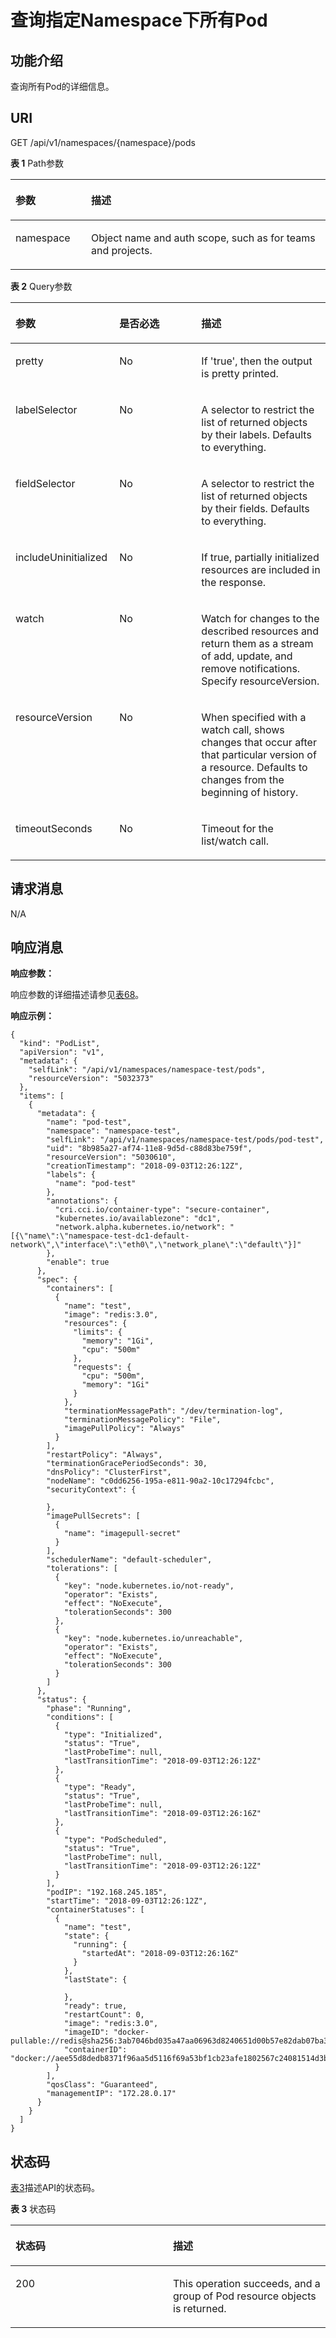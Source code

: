 # 查询指定Namespace下所有Pod<a name="cci_02_3012"></a>

## 功能介绍<a name="sa15e1880c5594fc48219b954fe0ba73f"></a>

查询所有Pod的详细信息。

## URI<a name="s2816ee648d7a424dadd23e140e22ab10"></a>

GET /api/v1/namespaces/\{namespace\}/pods

**表 1**  Path参数

<a name="table1696332124519"></a>
<table><thead align="left"><tr id="row11961332194516"><th class="cellrowborder" valign="top" width="24%" id="mcps1.2.3.1.1"><p id="p396032144518"><a name="p396032144518"></a><a name="p396032144518"></a>参数</p>
</th>
<th class="cellrowborder" valign="top" width="76%" id="mcps1.2.3.1.2"><p id="p18962325454"><a name="p18962325454"></a><a name="p18962325454"></a>描述</p>
</th>
</tr>
</thead>
<tbody><tr id="row9960327457"><td class="cellrowborder" valign="top" width="24%" headers="mcps1.2.3.1.1 "><p id="p1496113214456"><a name="p1496113214456"></a><a name="p1496113214456"></a>namespace</p>
</td>
<td class="cellrowborder" valign="top" width="76%" headers="mcps1.2.3.1.2 "><p id="p141902036155717"><a name="p141902036155717"></a><a name="p141902036155717"></a>Object name and auth scope, such as for teams and projects.</p>
</td>
</tr>
</tbody>
</table>

**表 2**  Query参数

<a name="zh-cn_topic_0079615024_table39288210"></a>
<table><thead align="left"><tr id="zh-cn_topic_0079615024_row57365620"><th class="cellrowborder" valign="top" width="33%" id="mcps1.2.4.1.1"><p id="zh-cn_topic_0079615024_p16103609"><a name="zh-cn_topic_0079615024_p16103609"></a><a name="zh-cn_topic_0079615024_p16103609"></a>参数</p>
</th>
<th class="cellrowborder" valign="top" width="26%" id="mcps1.2.4.1.2"><p id="p2877885220168"><a name="p2877885220168"></a><a name="p2877885220168"></a>是否必选</p>
</th>
<th class="cellrowborder" valign="top" width="41%" id="mcps1.2.4.1.3"><p id="p4938564320168"><a name="p4938564320168"></a><a name="p4938564320168"></a>描述</p>
</th>
</tr>
</thead>
<tbody><tr id="zh-cn_topic_0079615024_row60306259"><td class="cellrowborder" valign="top" width="33%" headers="mcps1.2.4.1.1 "><p id="zh-cn_topic_0079615024_p52968826"><a name="zh-cn_topic_0079615024_p52968826"></a><a name="zh-cn_topic_0079615024_p52968826"></a>pretty</p>
</td>
<td class="cellrowborder" valign="top" width="26%" headers="mcps1.2.4.1.2 "><p id="zh-cn_topic_0079615024_p62616542"><a name="zh-cn_topic_0079615024_p62616542"></a><a name="zh-cn_topic_0079615024_p62616542"></a>No</p>
</td>
<td class="cellrowborder" valign="top" width="41%" headers="mcps1.2.4.1.3 "><p id="zh-cn_topic_0079615024_p38775142"><a name="zh-cn_topic_0079615024_p38775142"></a><a name="zh-cn_topic_0079615024_p38775142"></a>If 'true', then the output is pretty printed.</p>
</td>
</tr>
<tr id="zh-cn_topic_0079615024_row13431963"><td class="cellrowborder" valign="top" width="33%" headers="mcps1.2.4.1.1 "><p id="zh-cn_topic_0079615024_p14247253"><a name="zh-cn_topic_0079615024_p14247253"></a><a name="zh-cn_topic_0079615024_p14247253"></a>labelSelector</p>
</td>
<td class="cellrowborder" valign="top" width="26%" headers="mcps1.2.4.1.2 "><p id="zh-cn_topic_0079615024_p13176872"><a name="zh-cn_topic_0079615024_p13176872"></a><a name="zh-cn_topic_0079615024_p13176872"></a>No</p>
</td>
<td class="cellrowborder" valign="top" width="41%" headers="mcps1.2.4.1.3 "><p id="zh-cn_topic_0079615024_p60693691"><a name="zh-cn_topic_0079615024_p60693691"></a><a name="zh-cn_topic_0079615024_p60693691"></a>A selector to restrict the list of returned objects by their labels. Defaults to everything.</p>
</td>
</tr>
<tr id="zh-cn_topic_0079615024_row9372308"><td class="cellrowborder" valign="top" width="33%" headers="mcps1.2.4.1.1 "><p id="zh-cn_topic_0079615024_p20959466"><a name="zh-cn_topic_0079615024_p20959466"></a><a name="zh-cn_topic_0079615024_p20959466"></a>fieldSelector</p>
</td>
<td class="cellrowborder" valign="top" width="26%" headers="mcps1.2.4.1.2 "><p id="zh-cn_topic_0079615024_p19995222"><a name="zh-cn_topic_0079615024_p19995222"></a><a name="zh-cn_topic_0079615024_p19995222"></a>No</p>
</td>
<td class="cellrowborder" valign="top" width="41%" headers="mcps1.2.4.1.3 "><p id="zh-cn_topic_0079615024_p9000253"><a name="zh-cn_topic_0079615024_p9000253"></a><a name="zh-cn_topic_0079615024_p9000253"></a>A selector to restrict the list of returned objects by their fields. Defaults to everything.</p>
</td>
</tr>
<tr id="r48a23247a4514d3895552219d0bf1d7f"><td class="cellrowborder" valign="top" width="33%" headers="mcps1.2.4.1.1 "><p id="zh-cn_topic_0079615024_p268425212266"><a name="zh-cn_topic_0079615024_p268425212266"></a><a name="zh-cn_topic_0079615024_p268425212266"></a>includeUninitialized</p>
</td>
<td class="cellrowborder" valign="top" width="26%" headers="mcps1.2.4.1.2 "><p id="ab0682c66f2294f69bb2a7d10b9e29068"><a name="ab0682c66f2294f69bb2a7d10b9e29068"></a><a name="ab0682c66f2294f69bb2a7d10b9e29068"></a>No</p>
</td>
<td class="cellrowborder" valign="top" width="41%" headers="mcps1.2.4.1.3 "><p id="a101aec385acb47ff8569f2105ffa4e76"><a name="a101aec385acb47ff8569f2105ffa4e76"></a><a name="a101aec385acb47ff8569f2105ffa4e76"></a>If true, partially initialized resources are included in the response.</p>
</td>
</tr>
<tr id="zh-cn_topic_0079615024_row13893419"><td class="cellrowborder" valign="top" width="33%" headers="mcps1.2.4.1.1 "><p id="zh-cn_topic_0079615024_p51625177"><a name="zh-cn_topic_0079615024_p51625177"></a><a name="zh-cn_topic_0079615024_p51625177"></a>watch</p>
</td>
<td class="cellrowborder" valign="top" width="26%" headers="mcps1.2.4.1.2 "><p id="zh-cn_topic_0079615024_p20889783"><a name="zh-cn_topic_0079615024_p20889783"></a><a name="zh-cn_topic_0079615024_p20889783"></a>No</p>
</td>
<td class="cellrowborder" valign="top" width="41%" headers="mcps1.2.4.1.3 "><p id="zh-cn_topic_0079615024_p14350829"><a name="zh-cn_topic_0079615024_p14350829"></a><a name="zh-cn_topic_0079615024_p14350829"></a>Watch for changes to the described resources and return them as a stream of add, update, and remove notifications. Specify resourceVersion.</p>
</td>
</tr>
<tr id="zh-cn_topic_0079615024_row62048601"><td class="cellrowborder" valign="top" width="33%" headers="mcps1.2.4.1.1 "><p id="zh-cn_topic_0079615024_p59880775"><a name="zh-cn_topic_0079615024_p59880775"></a><a name="zh-cn_topic_0079615024_p59880775"></a>resourceVersion</p>
</td>
<td class="cellrowborder" valign="top" width="26%" headers="mcps1.2.4.1.2 "><p id="zh-cn_topic_0079615024_p18504610"><a name="zh-cn_topic_0079615024_p18504610"></a><a name="zh-cn_topic_0079615024_p18504610"></a>No</p>
</td>
<td class="cellrowborder" valign="top" width="41%" headers="mcps1.2.4.1.3 "><p id="zh-cn_topic_0079615024_p22478417"><a name="zh-cn_topic_0079615024_p22478417"></a><a name="zh-cn_topic_0079615024_p22478417"></a>When specified with a watch call, shows changes that occur after that particular version of a resource. Defaults to changes from the beginning of history.</p>
</td>
</tr>
<tr id="zh-cn_topic_0079615024_row979164"><td class="cellrowborder" valign="top" width="33%" headers="mcps1.2.4.1.1 "><p id="zh-cn_topic_0079615024_p12203429"><a name="zh-cn_topic_0079615024_p12203429"></a><a name="zh-cn_topic_0079615024_p12203429"></a>timeoutSeconds</p>
</td>
<td class="cellrowborder" valign="top" width="26%" headers="mcps1.2.4.1.2 "><p id="zh-cn_topic_0079615024_p48953654"><a name="zh-cn_topic_0079615024_p48953654"></a><a name="zh-cn_topic_0079615024_p48953654"></a>No</p>
</td>
<td class="cellrowborder" valign="top" width="41%" headers="mcps1.2.4.1.3 "><p id="zh-cn_topic_0079615024_p5823032"><a name="zh-cn_topic_0079615024_p5823032"></a><a name="zh-cn_topic_0079615024_p5823032"></a>Timeout for the list/watch call.</p>
</td>
</tr>
</tbody>
</table>

## 请求消息<a name="s417ddc31a4054521aee75e523ec75dc7"></a>

N/A

## 响应消息<a name="sf3b21eb28dd042b6860622b69c5fcf92"></a>

**响应参数：**

响应参数的详细描述请参见[表68](数据结构.md#zh-cn_topic_0079614930_table6622802)。

**响应示例：**

```
{
  "kind": "PodList",
  "apiVersion": "v1",
  "metadata": {
    "selfLink": "/api/v1/namespaces/namespace-test/pods",
    "resourceVersion": "5032373"
  },
  "items": [
    {
      "metadata": {
        "name": "pod-test",
        "namespace": "namespace-test",
        "selfLink": "/api/v1/namespaces/namespace-test/pods/pod-test",
        "uid": "8b985a27-af74-11e8-9d5d-c88d83be759f",
        "resourceVersion": "5030610",
        "creationTimestamp": "2018-09-03T12:26:12Z",
        "labels": {
          "name": "pod-test"
        },
        "annotations": {
          "cri.cci.io/container-type": "secure-container",
          "kubernetes.io/availablezone": "dc1",
          "network.alpha.kubernetes.io/network": "[{\"name\":\"namespace-test-dc1-default-network\",\"interface\":\"eth0\",\"network_plane\":\"default\"}]"
        },
        "enable": true
      },
      "spec": {
        "containers": [
          {
            "name": "test",
            "image": "redis:3.0",
            "resources": {
              "limits": {
                "memory": "1Gi",
                "cpu": "500m"
              },
              "requests": {
                "cpu": "500m",
                "memory": "1Gi"
              }
            },
            "terminationMessagePath": "/dev/termination-log",
            "terminationMessagePolicy": "File",
            "imagePullPolicy": "Always"
          }
        ],
        "restartPolicy": "Always",
        "terminationGracePeriodSeconds": 30,
        "dnsPolicy": "ClusterFirst",
        "nodeName": "c0dd6256-195a-e811-90a2-10c17294fcbc",
        "securityContext": {

        },
        "imagePullSecrets": [
          {
            "name": "imagepull-secret"
          }
        ],
        "schedulerName": "default-scheduler",
        "tolerations": [
          {
            "key": "node.kubernetes.io/not-ready",
            "operator": "Exists",
            "effect": "NoExecute",
            "tolerationSeconds": 300
          },
          {
            "key": "node.kubernetes.io/unreachable",
            "operator": "Exists",
            "effect": "NoExecute",
            "tolerationSeconds": 300
          }
        ]
      },
      "status": {
        "phase": "Running",
        "conditions": [
          {
            "type": "Initialized",
            "status": "True",
            "lastProbeTime": null,
            "lastTransitionTime": "2018-09-03T12:26:12Z"
          },
          {
            "type": "Ready",
            "status": "True",
            "lastProbeTime": null,
            "lastTransitionTime": "2018-09-03T12:26:16Z"
          },
          {
            "type": "PodScheduled",
            "status": "True",
            "lastProbeTime": null,
            "lastTransitionTime": "2018-09-03T12:26:12Z"
          }
        ],
        "podIP": "192.168.245.185",
        "startTime": "2018-09-03T12:26:12Z",
        "containerStatuses": [
          {
            "name": "test",
            "state": {
              "running": {
                "startedAt": "2018-09-03T12:26:16Z"
              }
            },
            "lastState": {

            },
            "ready": true,
            "restartCount": 0,
            "image": "redis:3.0",
            "imageID": "docker-pullable://redis@sha256:3ab7046bd035a47aa06963d8240651d00b57e82dab07ba374ad01f84dfa1230c",
            "containerID": "docker://aee55d8dedb8371f96aa5d5116f69a53bf1cb23afe1802567c24081514d3b048"
          }
        ],
        "qosClass": "Guaranteed",
        "managementIP": "172.28.0.17"
      }
    }
  ]
}
```

## 状态码<a name="sbc30358c7d094cf7b28929f12a616f3c"></a>

[表3](#zh-cn_topic_0079615024_table18049573)描述API的状态码。

**表 3**  状态码

<a name="zh-cn_topic_0079615024_table18049573"></a>
<table><thead align="left"><tr id="zh-cn_topic_0079615024_row33487713"><th class="cellrowborder" valign="top" width="50%" id="mcps1.2.3.1.1"><p id="p3844484120168"><a name="p3844484120168"></a><a name="p3844484120168"></a>状态码</p>
</th>
<th class="cellrowborder" valign="top" width="50%" id="mcps1.2.3.1.2"><p id="p2702441120168"><a name="p2702441120168"></a><a name="p2702441120168"></a>描述</p>
</th>
</tr>
</thead>
<tbody><tr id="zh-cn_topic_0079615024_row10105911"><td class="cellrowborder" valign="top" width="50%" headers="mcps1.2.3.1.1 "><p id="zh-cn_topic_0079615024_p13272423"><a name="zh-cn_topic_0079615024_p13272423"></a><a name="zh-cn_topic_0079615024_p13272423"></a>200</p>
</td>
<td class="cellrowborder" valign="top" width="50%" headers="mcps1.2.3.1.2 "><p id="zh-cn_topic_0079615024_p1324451"><a name="zh-cn_topic_0079615024_p1324451"></a><a name="zh-cn_topic_0079615024_p1324451"></a>This operation succeeds, and a group of Pod resource objects is returned.</p>
</td>
</tr>
</tbody>
</table>

